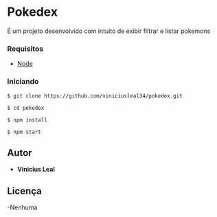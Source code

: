 # Pokedex

É um projeto desenvolvido com intuito de exibir filtrar e listar pokemons

### Requisitos

- [Node](https://nodejs.org/en/)

### Iniciando

```
$ git clone https://github.com/viniciusleal34/pokedex.git
```

```
$ cd pokedex
```

```
$ npm install
```

```
$ npm start
```

## Autor

- **Vinicius Leal**

## Licença

-Nenhuma
